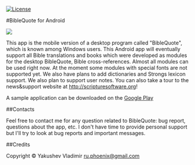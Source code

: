 [![License](http://img.shields.io/:license-apache-blue.svg)](http://www.apache.org/licenses/LICENSE-2.0.html)

#BibleQuote for Android

[![](http://scripturesoftware.org/wp-content/uploads/2012/06/icon.png)](http://scripturesoftware.org/wp-content/uploads/2012/06/icon.png)
 
This app is the mobile version of a desktop program called "BibleQuote", which is known among Windows users. This Android app will eventually support all Bible translations and books which were developed as modules for the desktop BibleQuote, Bible cross-references. Almost all modules can be used right now. At the moment some modules with special fonts are not supported yet. We also have plans to add dictionaries and Strongs lexicon support. We also plan to support user notes.
You can also take a tour to the news&support website at <http://scripturesoftware.org>!

A sample application can be downloaded on the [Google Play][google_play]

##Contacts

Feel free to contact me for any question related to BibleQuote: bug report, questions about the app, etc. I don't have time to provide personal support but I'll try to look at bug reports and important messages.

##Credits

Copyright © Yakushev Vladimir <ru.phoenix@gmail.com>

[google_play]: https://play.google.com/store/apps/details?id=com.BibleQuote
